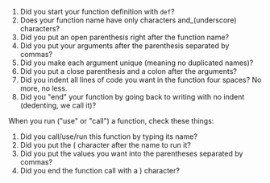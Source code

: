 1. Did you start your function definition with `def`?
2. Does your function name have only characters and_(underscore) characters?
3. Did you put an open parenthesis right after the function name?
4. Did you put your arguments after the parenthesis separated by commas?
5. Did you make each argument unique (meaning no duplicated names)?
6. Did you put a close parenthesis and a colon after the arguments?
7. Did you indent all lines of code you want in the function four spaces? No more, no less.
8. Did you "end" your function by going back to writing with no indent (dedenting, we call it)?

When you run ("use" or "call") a function, check these things:

1. Did you call/use/run this function by typing its name?
2. Did you put the ( character after the name to run it?
3. Did you put the values you want into the parentheses separated by commas?
4. Did you end the function call with a ) character? 

